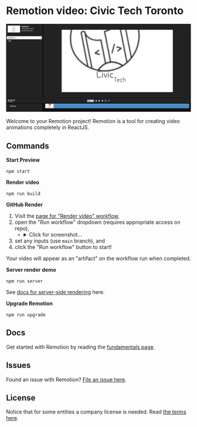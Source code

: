 # Remotion video: Civic Tech Toronto

<p align="center">
  <a href="https://github.com/patcon/civictechto-animation">
    <img src="editor-screenshot.png">
  </a>
</p>

Welcome to your Remotion project! Remotion is a tool for creating video animations completely in ReactJS.

## Commands

**Start Preview**

```console
npm start
```

**Render video**

```console
npm run build
```

**GitHub Render**

1. Visit the [page for "Render video" workflow](https://github.com/patcon/civictechto-animation/actions/workflows/render-video.yml),
2. open the "Run workflow" dropdown (requires appropriate access on repo),
    - <details>
      <summary>Click for screenshot...</summary>

      ![screenshot of the render video workflow page and button](github-screenshot.png)
      </details>
3. set any inputs (use `main` branch), and
4. click the "Run workflow" button to start!

Your video will appear as an "artifact" on the workflow run when completed.

**Server render demo**

```console
npm run server
```

See [docs for server-side rendering](https://www.remotion.dev/docs/ssr) here.

**Upgrade Remotion**

```console
npm run upgrade
```

## Docs

Get started with Remotion by reading the [fundamentals page](https://www.remotion.dev/docs/the-fundamentals).

## Issues

Found an issue with Remotion? [File an issue here](https://github.com/JonnyBurger/remotion/issues/new).

## License

Notice that for some entities a company license is needed. Read [the terms here](https://github.com/JonnyBurger/remotion/blob/main/LICENSE.md).
